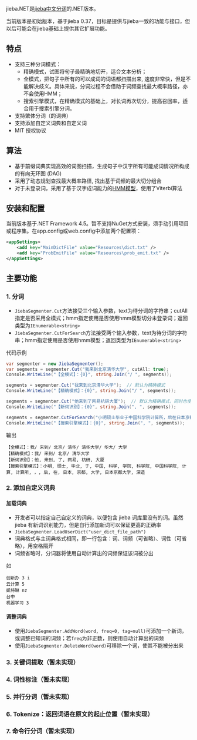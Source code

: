 jieba.NET是[jieba中文分词](https://github.com/fxsjy/jieba)的.NET版本。

当前版本是初始版本，基于jieba 0.37，目标是提供与jieba一致的功能与接口，但以后可能会在jieba基础上提供其它扩展功能。

## 特点

* 支持三种分词模式：
    - 精确模式，试图将句子最精确地切开，适合文本分析；
    - 全模式，把句子中所有的可以成词的词语都扫描出来, 速度非常快，但是不能解决歧义。具体来说，分词过程不会借助于词频查找最大概率路径，亦不会使用HMM；
    - 搜索引擎模式，在精确模式的基础上，对长词再次切分，提高召回率，适合用于搜索引擎分词。
* 支持繁体分词（的词典）
* 支持添加自定义词典和自定义词
* MIT 授权协议

## 算法

* 基于前缀词典实现高效的词图扫描，生成句子中汉字所有可能成词情况所构成的有向无环图 (DAG)
* 采用了动态规划查找最大概率路径, 找出基于词频的最大切分组合
* 对于未登录词，采用了基于汉字成词能力的[HMM模型](http://yanyiwu.com/work/2014/04/07/hmm-segment-xiangjie.html)，使用了Viterbi算法

## 安装和配置

当前版本基于.NET Framework 4.5。暂不支持NuGet方式安装，须手动引用项目或程序集。在app.config或web.config中添加两个配置项：

```xml
<appSettings>
    <add key="MainDictFile" value="Resources\dict.txt" />
    <add key="ProbEmitFile" value="Resources\prob_emit.txt" />
</appSettings>
```

## 主要功能

### 1. 分词

* `JiebaSegmenter.Cut`方法接受三个输入参数，text为待分词的字符串；cutAll指定是否采用全模式；hmm指定使用是否使用hmm模型切分未登录词；返回类型为`IEnumerable<string>`
* `JiebaSegmenter.CutForSearch`方法接受两个输入参数，text为待分词的字符串；hmm指定使用是否使用hmm模型；返回类型为`IEnumerable<string>`

代码示例

```c#
var segmenter = new JiebaSegmenter();
var segments = segmenter.Cut("我来到北京清华大学", cutAll: true);
Console.WriteLine("【全模式】：{0}", string.Join("/ ", segments));

segments = segmenter.Cut("我来到北京清华大学");  // 默认为精确模式
Console.WriteLine("【精确模式】：{0}", string.Join("/ ", segments));

segments = segmenter.Cut("他来到了网易杭研大厦");  // 默认为精确模式，同时也使用HMM模型
Console.WriteLine("【新词识别】：{0}", string.Join(", ", segments));

segments = segmenter.CutForSearch("小明硕士毕业于中国科学院计算所，后在日本京都大学深造"); // 搜索引擎模式
Console.WriteLine("【搜索引擎模式】：{0}", string.Join(", ", segments));
```

输出

```
【全模式】：我/ 来到/ 北京/ 清华/ 清华大学/ 华大/ 大学
【精确模式】：我/ 来到/ 北京/ 清华大学
【新词识别】：他, 来到, 了, 网易, 杭研, 大厦
【搜索引擎模式】：小明, 硕士, 毕业, 于, 中国, 科学, 学院, 科学院, 中国科学院, 计算, 计算所, ，, 后, 在, 日本, 京都, 大学, 日本京都大学, 深造
```


### 2. 添加自定义词典

#### 加载词典

* 开发者可以指定自己自定义的词典，以便包含 jieba 词库里没有的词。虽然 jieba 有新词识别能力，但是自行添加新词可以保证更高的正确率
* `JiebaSegmenter.LoadUserDict("user_dict_file_path")`
* 词典格式与主词典格式相同，即一行包含：词、词频（可省略）、词性（可省略），用空格隔开
* 词频省略时，分词器将使用自动计算出的词频保证该词被分出

如

```
创新办 3 i
云计算 5
凱特琳 nz
台中
机器学习 3
```

#### 调整词典

* 使用`JiebaSegmenter.AddWord(word, freq=0, tag=null)`可添加一个新词，或调整已知词的词频；若`freq`为非正数，则使用自动计算出的词频
* 使用`JiebaSegmenter.DeleteWord(word)`可移除一个词，使其不能被分出来

### 3. 关键词提取（暂未实现）
### 4. 词性标注（暂未实现）
### 5. 并行分词（暂未实现）
### 6. Tokenize：返回词语在原文的起止位置（暂未实现）
### 7. 命令行分词（暂未实现）
